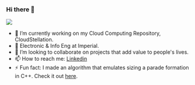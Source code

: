 ### Hi there 👋
![](https://komarev.com/ghpvc/?username=clemenkok)

- 🔭 I’m currently working on my Cloud Computing Repository, CloudStellation.
- 🌱 Electronic & Info Eng at Imperial.
- 👯 I’m looking to collaborate on projects that add value to people's lives.
- 📫 How to reach me: [Linkedin](https://www.linkedin.com/in/clemenkok/)
- ⚡ Fun fact: I made an algorithm that emulates sizing a parade formation in C++. Check it out [here](https://github.com/clemenkok/Sizing-Algorithm).
